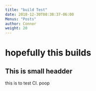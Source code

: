 ```yaml
---
title: "build Test"
date: 2018-12-30T08:38:37-06:00
Menus: "Posts"
author: Connor
weight: 20
---
```


hopefully this builds
====================

## This is small headder

this is to test CI. poop

[comment]: <> (This is a comment, it will not be included)
[comment]: <> (in  the output file unless you use it in)
[comment]: <> (a reference style link.)